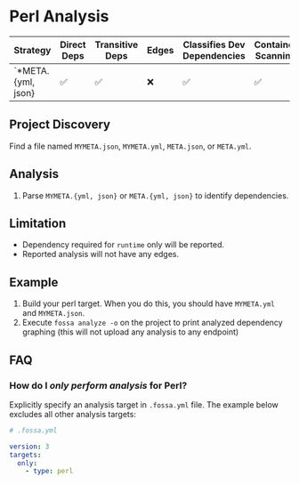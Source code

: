 # Perl Analysis

| Strategy           | Direct Deps        | Transitive Deps    | Edges | Classifies Dev Dependencies | Container Scanning |
| ------------------ | ------------------ | ------------------ | ----- | --------------------------- | ------------------ |
| `*META.{yml, json} | :white_check_mark: | :white_check_mark: | :x:   | :white_check_mark:          | :white_check_mark: |

## Project Discovery

Find a file named `MYMETA.json`, `MYMETA.yml`, `META.json`, or `META.yml`.

## Analysis

1. Parse `MYMETA.{yml, json}` or `META.{yml, json}` to identify dependencies.

## Limitation

- Dependency required for `runtime` only will be reported.
- Reported analysis will not have any edges.

## Example 

1. Build your perl target. When you do this, you should have `MYMETA.yml` and `MYMETA.json`.
2. Execute `fossa analyze -o` on the project to print analyzed dependency graphing (this will not upload any analysis to any endpoint)

## FAQ

### How do I *only perform analysis* for Perl?

Explicitly specify an analysis target in `.fossa.yml` file. The example below excludes all other analysis targets:

```yaml
# .fossa.yml 

version: 3
targets:
  only:
    - type: perl
```
